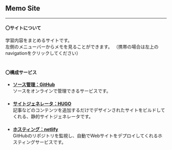 

## **Memo Site**   
---

####  **〇サイトについて**
学習内容をまとめるサイトです。  
左側のメニューバーからメモを見ることができます。
（携帯の場合は左上のnavigationをクリックしてください）  
　

####  **〇構成サービス**　  

+ **[ソース管理：GitHub](https://github.co.jp/)**  
  ソースをオンラインで管理できるサービスです。  
　
+ **[サイトジェネレータ：HUGO](https://gohugo.io/)**  
  記事などのコンテンツを追加するだけでデザインされたサイトをビルドしてくれる、静的サイトジェネレータです。  
　
+ **[ホスティング：netlify](https://www.netlify.com/)**  
  GitHubのリポジトリを監視し、自動でWebサイトをデプロイしてくれるホスティングサービスです。 


